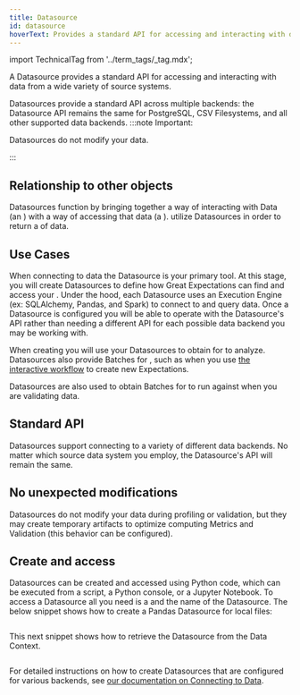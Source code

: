 ```yaml
---
title: Datasource
id: datasource
hoverText: Provides a standard API for accessing and interacting with data from a wide variety of source systems.
---
```

import TechnicalTag from '../term_tags/_tag.mdx';

A Datasource provides a standard API for accessing and interacting with data from a wide variety of source systems.

Datasources provide a standard API across multiple backends: the Datasource API remains the same for PostgreSQL, CSV Filesystems, and all other supported data backends.
:::note Important: 

Datasources do not modify your data.

:::

## Relationship to other objects

Datasources function by bringing together a way of interacting with Data (an <TechnicalTag relative="../" tag="execution_engine" text="Execution Engine" />) with a way of accessing that data (a <TechnicalTag relative="../" tag="data_connector" text="Data Connector." />).  <TechnicalTag relative="../" tag="batch_request" text="Batch Requests" /> utilize Datasources in order to return a <TechnicalTag relative="../" tag="batch" text="Batch" /> of data.

## Use Cases

When connecting to data the Datasource is your primary tool. At this stage, you will create Datasources to define how Great Expectations can find and access your <TechnicalTag relative="../" tag="data_asset" text="Data Assets" />.  Under the hood, each Datasource uses an Execution Engine (ex: SQLAlchemy, Pandas, and Spark) to connect to and query data. Once a Datasource is configured you will be able to operate with the Datasource's API rather than needing a different API for each possible data backend you may be working with.

When creating <TechnicalTag relative="../" tag="expectation" text="Expectations" /> you will use your Datasources to obtain <TechnicalTag relative="../" tag="batch" text="Batches" /> for <TechnicalTag relative="../" tag="profiler" text="Profilers" /> to analyze.  Datasources also provide Batches for  <TechnicalTag relative="../" tag="expectation_suite" text="Expectation Suites" />, such as when you use [the interactive workflow](../guides/expectations/how_to_create_and_edit_expectations_with_instant_feedback_from_a_sample_batch_of_data.md) to create new Expectations.

Datasources are also used to obtain Batches for <TechnicalTag relative="../" tag="validator" text="Validators" /> to run against when you are validating data.

## Standard API

Datasources support connecting to a variety of different data backends. No matter which source data system you employ, the Datasource's API will remain the same.

## No unexpected modifications

Datasources do not modify your data during profiling or validation, but they may create temporary artifacts to optimize computing Metrics and Validation (this behavior can be configured).

## Create and access

Datasources can be created and accessed using Python code, which can be executed from a script, a Python console, or a Jupyter Notebook. To access a Datasource all you need is a <TechnicalTag relative="../" tag="data_context" text="Data Context" /> and the name of the Datasource. The below snippet shows how to create a Pandas Datasource for local files:

```python name="tests/integration/docusaurus/connecting_to_your_data/connect_to_your_data_overview add_datasource"
```

This next snippet shows how to retrieve the Datasource from the Data Context.

```python name="tests/integration/docusaurus/connecting_to_your_data/connect_to_your_data_overview config"
```

For detailed instructions on how to create Datasources that are configured for various backends, see [our documentation on Connecting to Data](../guides/connecting_to_your_data/index.md).

